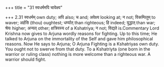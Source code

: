 +++
title = "31 स्वधर्ममपि चावेक्ष्य"

+++
2.31 स्वधर्मम् own duty; अपि also; च and; अवेक्ष्य looking at; न not;
विकम्पितुम् to waver; अर्हसि (thou) oughtest; धर्म्यात् than righteous;
हि indeed; युद्धात् than war; श्रेयः higher; अन्यत् other; क्षत्रियस्य
of a Kshatriya; न not; विद्यते is.Commentary Lord Krishna now gives to
Arjuna wordly reasons for fighting. Up to this time; He talked to Arjuna
on the immortality of the Self and gave him philosophical reasons. Now
He says to Arjuna; O Arjuna Fighting is a Kshatriyas own duty. You ought
not to swerve from that duty. To a Kshatriyta (one born in the warrior
or ruling class) nothing is more welcome than a righteous war. A warrior
should fight.
